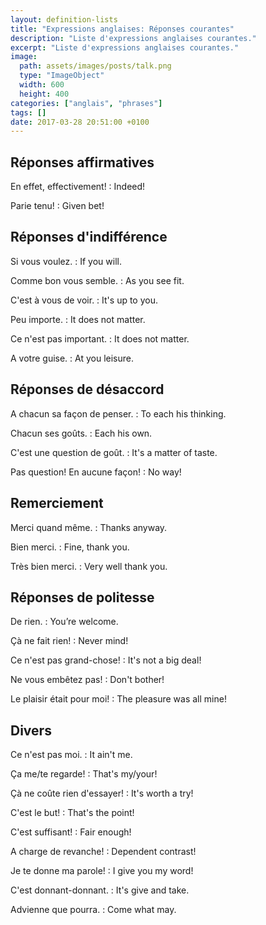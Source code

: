 ```yaml
---
layout: definition-lists
title: "Expressions anglaises: Réponses courantes"
description: "Liste d'expressions anglaises courantes."
excerpt: "Liste d'expressions anglaises courantes."
image:
  path: assets/images/posts/talk.png
  type: "ImageObject"
  width: 600
  height: 400
categories: ["anglais", "phrases"]
tags: []
date: 2017-03-28 20:51:00 +0100
---
```


## Réponses affirmatives

En effet, effectivement!
: Indeed!

Parie tenu!
: Given bet!


## Réponses d'indifférence

Si vous voulez.
: If you will.

Comme bon vous semble.
: As you see fit.

C'est à vous de voir.
: It's up to you.

Peu importe.
: It does not matter.

Ce n'est pas important.
: It does not matter.

A votre guise.
: At you leisure.


## Réponses de désaccord

A chacun sa façon de penser.
: To each his thinking.

Chacun ses goûts.
:	Each his own.

C'est une question de goût.
: It's a matter of taste.

Pas question! En aucune façon!
: No way!


## Remerciement

Merci quand même.
: Thanks anyway.

Bien merci.
: Fine, thank you.

Très bien merci.
: Very well thank you.


## Réponses de politesse

De rien.
: You’re welcome.

Çà ne fait rien!
: Never mind!

Ce n'est pas grand-chose!
: It's not a big deal!

Ne vous embêtez pas!
: Don't bother!

Le plaisir était pour moi!
: The pleasure was all mine!


## Divers

Ce n'est pas moi.
: It ain't me.

Ça me/te regarde!
: That's my/your!

Çà ne coûte rien d'essayer!
: It's worth a try!

C'est le but!
: That's the point!

C'est suffisant!
: Fair enough!

A charge de revanche!
: Dependent contrast!

Je te donne ma parole!
: I give you my word!

C'est donnant-donnant.
: It's give and take.

Advienne que pourra.
: Come what may.
